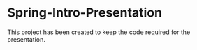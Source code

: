 # Spring-Intro-Presentation
This project has been created to keep the code required for the presentation.
